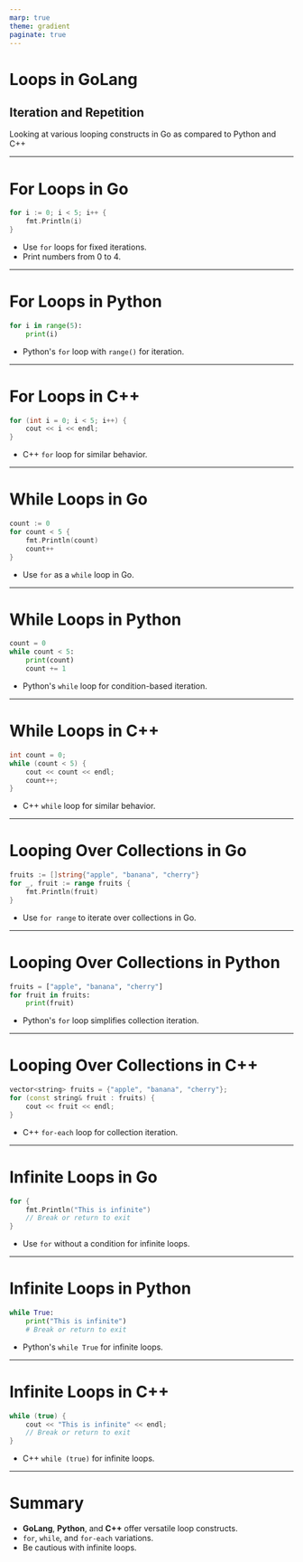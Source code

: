 ```yaml
---
marp: true
theme: gradient
paginate: true
---
```


# Loops in GoLang
## Iteration and Repetition

Looking at various looping constructs in Go as compared to Python and C++

---

# For Loops in Go

```go
for i := 0; i < 5; i++ {
    fmt.Println(i)
}
```

- Use `for` loops for fixed iterations.
- Print numbers from 0 to 4.

---

# For Loops in Python
```python
for i in range(5):
    print(i)
```

- Python's `for` loop with `range()` for iteration.

---

# For Loops in C++
```cpp
for (int i = 0; i < 5; i++) {
    cout << i << endl;
}
```

- C++ `for` loop for similar behavior.

---

# While Loops in Go
```go
count := 0
for count < 5 {
    fmt.Println(count)
    count++
}
```

- Use `for` as a `while` loop in Go.

---

# While Loops in Python
```python
count = 0
while count < 5:
    print(count)
    count += 1
```

- Python's `while` loop for condition-based iteration.

---

# While Loops in C++
```cpp
int count = 0;
while (count < 5) {
    cout << count << endl;
    count++;
}
```

- C++ `while` loop for similar behavior.

---

# Looping Over Collections in Go
```go
fruits := []string{"apple", "banana", "cherry"}
for _, fruit := range fruits {
    fmt.Println(fruit)
}
```

- Use `for range` to iterate over collections in Go.

---

# Looping Over Collections in Python
```python
fruits = ["apple", "banana", "cherry"]
for fruit in fruits:
    print(fruit)
```

- Python's `for` loop simplifies collection iteration.

---

# Looping Over Collections in C++
```cpp
vector<string> fruits = {"apple", "banana", "cherry"};
for (const string& fruit : fruits) {
    cout << fruit << endl;
}
```

- C++ `for-each` loop for collection iteration.

---

# Infinite Loops in Go
```go
for {
    fmt.Println("This is infinite")
    // Break or return to exit
}
```

- Use `for` without a condition for infinite loops.

---

# Infinite Loops in Python
```python
while True:
    print("This is infinite")
    # Break or return to exit
```

- Python's `while True` for infinite loops.

---

# Infinite Loops in C++
```cpp
while (true) {
    cout << "This is infinite" << endl;
    // Break or return to exit
}
```

- C++ `while (true)` for infinite loops.

---

# Summary
- **GoLang**, **Python**, and **C++** offer versatile loop constructs.
- `for`, `while`, and `for-each` variations.
- Be cautious with infinite loops.
